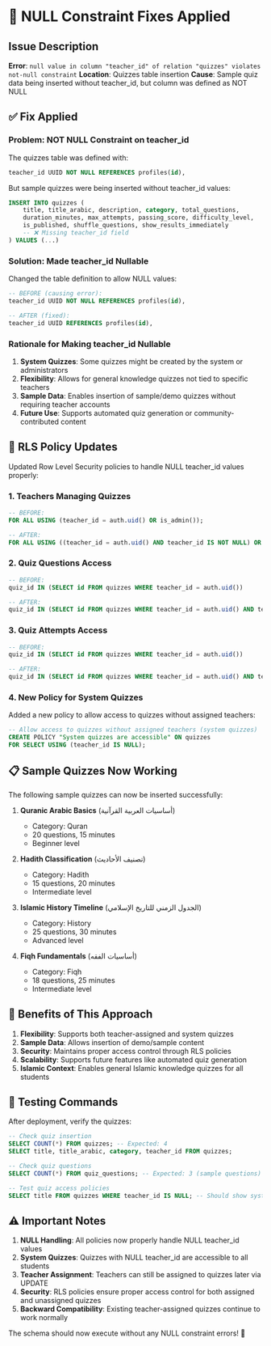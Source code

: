 # 🔧 NULL Constraint Fixes Applied

## Issue Description
**Error**: `null value in column "teacher_id" of relation "quizzes" violates not-null constraint`
**Location**: Quizzes table insertion
**Cause**: Sample quiz data being inserted without teacher_id, but column was defined as NOT NULL

## ✅ Fix Applied

### **Problem**: NOT NULL Constraint on teacher_id
The quizzes table was defined with:
```sql
teacher_id UUID NOT NULL REFERENCES profiles(id),
```

But sample quizzes were being inserted without teacher_id values:
```sql
INSERT INTO quizzes (
    title, title_arabic, description, category, total_questions,
    duration_minutes, max_attempts, passing_score, difficulty_level,
    is_published, shuffle_questions, show_results_immediately
    -- ❌ Missing teacher_id field
) VALUES (...)
```

### **Solution**: Made teacher_id Nullable
Changed the table definition to allow NULL values:
```sql
-- BEFORE (causing error):
teacher_id UUID NOT NULL REFERENCES profiles(id),

-- AFTER (fixed):
teacher_id UUID REFERENCES profiles(id),
```

### **Rationale for Making teacher_id Nullable**
1. **System Quizzes**: Some quizzes might be created by the system or administrators
2. **Flexibility**: Allows for general knowledge quizzes not tied to specific teachers
3. **Sample Data**: Enables insertion of sample/demo quizzes without requiring teacher accounts
4. **Future Use**: Supports automated quiz generation or community-contributed content

## 🔐 **RLS Policy Updates**

Updated Row Level Security policies to handle NULL teacher_id values properly:

### 1. **Teachers Managing Quizzes**
```sql
-- BEFORE:
FOR ALL USING (teacher_id = auth.uid() OR is_admin());

-- AFTER:
FOR ALL USING ((teacher_id = auth.uid() AND teacher_id IS NOT NULL) OR is_admin());
```

### 2. **Quiz Questions Access**
```sql
-- BEFORE:
quiz_id IN (SELECT id FROM quizzes WHERE teacher_id = auth.uid())

-- AFTER:
quiz_id IN (SELECT id FROM quizzes WHERE teacher_id = auth.uid() AND teacher_id IS NOT NULL)
```

### 3. **Quiz Attempts Access**
```sql
-- BEFORE:
quiz_id IN (SELECT id FROM quizzes WHERE teacher_id = auth.uid())

-- AFTER:
quiz_id IN (SELECT id FROM quizzes WHERE teacher_id = auth.uid() AND teacher_id IS NOT NULL)
```

### 4. **New Policy for System Quizzes**
Added a new policy to allow access to quizzes without assigned teachers:
```sql
-- Allow access to quizzes without assigned teachers (system quizzes)
CREATE POLICY "System quizzes are accessible" ON quizzes
FOR SELECT USING (teacher_id IS NULL);
```

## 📋 **Sample Quizzes Now Working**

The following sample quizzes can now be inserted successfully:

1. **Quranic Arabic Basics** (أساسيات العربية القرآنية)
   - Category: Quran
   - 20 questions, 15 minutes
   - Beginner level

2. **Hadith Classification** (تصنيف الأحاديث)
   - Category: Hadith
   - 15 questions, 20 minutes
   - Intermediate level

3. **Islamic History Timeline** (الجدول الزمني للتاريخ الإسلامي)
   - Category: History
   - 25 questions, 30 minutes
   - Advanced level

4. **Fiqh Fundamentals** (أساسيات الفقه)
   - Category: Fiqh
   - 18 questions, 25 minutes
   - Intermediate level

## 🚀 **Benefits of This Approach**

1. **Flexibility**: Supports both teacher-assigned and system quizzes
2. **Sample Data**: Allows insertion of demo/sample content
3. **Security**: Maintains proper access control through RLS policies
4. **Scalability**: Supports future features like automated quiz generation
5. **Islamic Context**: Enables general Islamic knowledge quizzes for all students

## 📝 **Testing Commands**

After deployment, verify the quizzes:

```sql
-- Check quiz insertion
SELECT COUNT(*) FROM quizzes; -- Expected: 4
SELECT title, title_arabic, category, teacher_id FROM quizzes;

-- Check quiz questions
SELECT COUNT(*) FROM quiz_questions; -- Expected: 3 (sample questions)

-- Test quiz access policies
SELECT title FROM quizzes WHERE teacher_id IS NULL; -- Should show system quizzes
```

## ⚠️ **Important Notes**

1. **NULL Handling**: All policies now properly handle NULL teacher_id values
2. **System Quizzes**: Quizzes with NULL teacher_id are accessible to all students
3. **Teacher Assignment**: Teachers can still be assigned to quizzes later via UPDATE
4. **Security**: RLS policies ensure proper access control for both assigned and unassigned quizzes
5. **Backward Compatibility**: Existing teacher-assigned quizzes continue to work normally

The schema should now execute without any NULL constraint errors! 🎉
